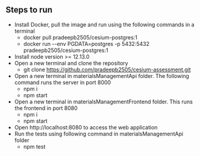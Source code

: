## Steps to run 
- Install Docker, pull the image and run using the following commands in a terminal
    - docker pull pradeepb2505/cesium-postgres:1
    - docker run --env PGDATA=postgres -p 5432:5432 pradeepb2505/cesium-postgres:1
- Install node version >= 12.13.0
- Open a new terminal and clone the repository
    - git clone https://github.com/pradeepb2505/cesium-assessment.git
- Open a new terminal in materialsManagementApi folder. The following command runs the server in port 8000
    - npm i
    - npm start
- Open a new terminal in materialsManagementFrontend folder. This runs the frontend in port 8080
    - npm i
    - npm start
- Open http://localhost:8080 to access the web application
- Run the tests using following command in materialsManagementApi folder
    - npm test